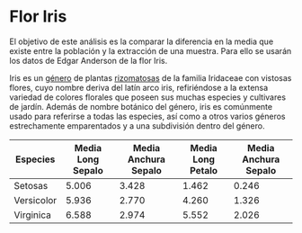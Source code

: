 # Flor Iris

El objetivo de este análisis es la comparar la diferencia en la media que existe entre la población y la extracción de una muestra. Para ello se usarán los datos de Edgar Anderson de la flor Iris.


Iris es un [género](https://es.wikipedia.org/wiki/Iris_(planta) ) de plantas [rizomatosas](https://es.wikipedia.org/wiki/Rizoma ) de la familia Iridaceae con vistosas flores, cuyo nombre deriva del latín arco iris, refiriéndose a la extensa variedad de colores florales que poseen sus muchas especies y cultivares de jardín. Además de nombre botánico del género, iris es comúnmente usado para referirse a todas las especies, así como a otros varios géneros estrechamente emparentados y a una subdivisión dentro del género.

| Especies   |Media Long Sepalo|Media Anchura Sepalo|Media Long Petalo|Media Anchura Sepalo|
| ---------- | --------------- |------------------- |---------------- |------------------- |
| Setosas    |      5.006      |        3.428       |      1.462      |       0.246        |
| Versicolor |      5.936      |        2.770       |      4.260      |       1.326        |
| Virginica  |      6.588      |        2.974       |      5.552      |       2.026        |



 

